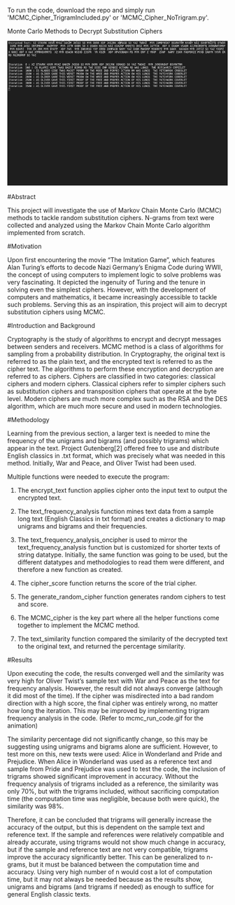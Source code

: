 To run the code, download the repo and simply run 'MCMC_Cipher_TrigramIncluded.py' or 'MCMC_Cipher_NoTrigram.py'.

Monte Carlo Methods to Decrypt Substitution Ciphers

![Alt Text](https://github.com/jihwankimqd/MCMC_Cipher/blob/master/mcmc_run_code.gif?raw=true)

#Abstract

This project will investigate the use of Markov Chain Monte Carlo (MCMC) methods to tackle random substitution ciphers. N-grams from text were collected and analyzed using the Markov Chain Monte Carlo algorithm implemented from scratch. 

#Motivation

Upon first encountering the movie “The Imitation Game”, which features Alan Turing’s efforts to decode Nazi Germany’s Enigma Code during WWII, the concept of using computers to implement logic to solve problems was very fascinating. It depicted the ingenuity of Turing and the tenure in solving even the simplest ciphers. However, with the development of computers and mathematics, it became increasingly accessible to tackle such problems. Serving this as an inspiration, this project will aim to decrypt substitution ciphers using MCMC.

#Introduction and Background

Cryptography is the study of algorithms to encrypt and decrypt messages between senders and receivers. MCMC method is a class of algorithms for sampling from a probability distribution. In Cryptography, the original text is referred to as the plain text, and the encrypted text is referred to as the cipher text. The algorithms to perform these encryption and decryption are referred to as ciphers. Ciphers are classified in two categories: classical ciphers and modern ciphers. Classical ciphers refer to simpler ciphers such as substitution ciphers and transposition ciphers that operate at the byte level. Modern ciphers are much more complex such as the RSA and the DES algorithm, which are much more secure and used in modern technologies.

#Methodology

Learning from the previous section, a larger text is needed to mine the frequency of the unigrams and bigrams (and possibly trigrams) which appear in the text. Project Gutenberg[2] offered free to use and distribute English classics in .txt format, which was precisely what was needed in this method. Initially, War and Peace, and Oliver Twist had been used.

Multiple functions were needed to execute the program:
1)	The encrypt_text function applies cipher onto the input text to output the encrypted text.

2)	The text_frequency_analysis function mines text data from a sample long text (English Classics in txt format) and creates a dictionary to map unigrams and bigrams and their frequencies.

3)	The text_frequency_analysis_oncipher is used to mirror the text_frequency_analysis function but is customized for shorter texts of string datatype. Initially, the same function was going to be used, but the different datatypes and methodologies to read them were different, and therefore a new function as created.

4)	The cipher_score function returns the score of the trial cipher.

5)	The generate_random_cipher function generates random ciphers to test and score.

6)	The MCMC_cipher is the key part where all the helper functions come together to implement the MCMC method.

7)	The text_similarity function compared the similarity of the decrypted text to the original text, and returned the percentage similarity.

#Results

Upon executing the code, the results converged well and the similarity was very high for Oliver Twist’s sample text with War and Peace as the text for frequency analysis. However, the result did not always converge (although it did most of the time). If the cipher was misdirected into a bad random direction with a high score, the final cipher was entirely wrong, no matter how long the iteration. This may be improved by implementing trigram frequency analysis in the code. (Refer to mcmc_run_code.gif for the animation)

The similarity percentage did not significantly change, so this may be suggesting using unigrams and bigrams alone are sufficient. However, to test more on this, new texts were used: Alice in Wonderland and  Pride and Prejudice.
When Alice in Wonderland was used as a reference text and sample from Pride and Prejudice was used to test the code, the inclusion of trigrams showed significant improvement in accuracy. Without the frequency analysis of trigrams included as a reference, the similarity was only 70%, but with the trigrams included, without sacrificing computation time (the computation time was negligible, because both were quick), the similarity was 98%.

Therefore, it can be concluded that trigrams will generally increase the accuracy of the output, but this is dependent on the sample text and reference text. If the sample and references were relatively compatible and already accurate, using trigrams would not show much change in accuracy, but if the sample and reference text are not very compatible, trigrams improve the accuracy significantly better. This can be generalized to n-grams, but it must be balanced between the computation time and accuracy. Using very high number of n would cost a lot of computation time, but it may not always be needed because as the results show, unigrams and bigrams (and trigrams if needed) as enough to suffice for general English classic texts.
